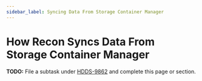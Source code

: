 ```yaml
---
sidebar_label: Syncing Data From Storage Container Manager
---
```


# How Recon Syncs Data From Storage Container Manager

**TODO:** File a subtask under [HDDS-9862](https://issues.apache.org/jira/browse/HDDS-9862) and complete this page or section.
